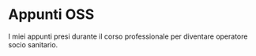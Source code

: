 # Appunti OSS

I miei appunti presi durante il corso professionale per diventare operatore socio sanitario. 

